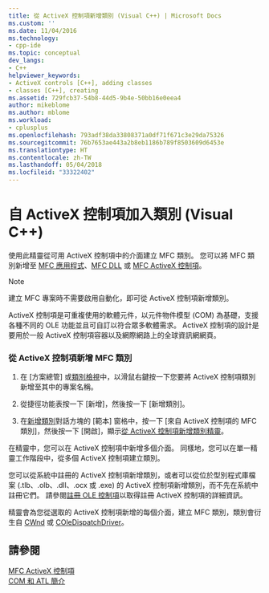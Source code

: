 ```yaml
---
title: 從 ActiveX 控制項新增類別 (Visual C++) | Microsoft Docs
ms.custom: ''
ms.date: 11/04/2016
ms.technology:
- cpp-ide
ms.topic: conceptual
dev_langs:
- C++
helpviewer_keywords:
- ActiveX controls [C++], adding classes
- classes [C++], creating
ms.assetid: 729fcb37-54b8-44d5-9b4e-50bb16e0eea4
author: mikeblome
ms.author: mblome
ms.workload:
- cplusplus
ms.openlocfilehash: 793adf38da33808371a0df71f671c3e29da75326
ms.sourcegitcommit: 76b7653ae443a2b8eb1186b789f8503609d6453e
ms.translationtype: HT
ms.contentlocale: zh-TW
ms.lasthandoff: 05/04/2018
ms.locfileid: "33322402"
---
```

# <a name="adding-a-class-from-an-activex-control-visual-c"></a>自 ActiveX 控制項加入類別 (Visual C++)
使用此精靈從可用 ActiveX 控制項中的介面建立 MFC 類別。 您可以將 MFC 類別新增至 [MFC 應用程式](../mfc/reference/creating-an-mfc-application.md)、[MFC DLL](../mfc/reference/creating-an-mfc-dll-project.md) 或 [MFC ActiveX 控制項](../mfc/reference/creating-an-mfc-activex-control.md)。  
  
> [!NOTE]
>  建立 MFC 專案時不需要啟用自動化，即可從 ActiveX 控制項新增類別。  
  
 ActiveX 控制項是可重複使用的軟體元件，以元件物件模型 (COM) 為基礎，支援各種不同的 OLE 功能並且可自訂以符合眾多軟體需求。 ActiveX 控制項的設計是要用於一般 ActiveX 控制項容器以及網際網路上的全球資訊網網頁。  
  
### <a name="to-add-an-mfc-class-from-an-activex-control"></a>從 ActiveX 控制項新增 MFC 類別  
  
1.  在 [方案總管] 或[類別檢視](http://msdn.microsoft.com/en-us/8d7430a9-3e33-454c-a9e1-a85e3d2db925)中，以滑鼠右鍵按一下您要將 ActiveX 控制項類別新增至其中的專案名稱。  
  
2.  從捷徑功能表按一下 [新增]，然後按一下 [新增類別]。  
  
3.  在[新增類別](../ide/add-class-dialog-box.md)對話方塊的 [範本] 窗格中，按一下 [來自 ActiveX 控制項的 MFC 類別]，然後按一下 [開啟]，顯示[從 ActiveX 控制項新增類別精靈](../ide/add-class-from-activex-control-wizard.md)。  
  
 在精靈中，您可以在 ActiveX 控制項中新增多個介面。 同樣地，您可以在單一精靈工作階段中，從多個 ActiveX 控制項建立類別。  
  
 您可以從系統中註冊的 ActiveX 控制項新增類別，或者可以從位於型別程式庫檔案 (.tlb、.olb、.dll、.ocx 或 .exe) 的 ActiveX 控制項新增類別，而不先在系統中註冊它們。 請參閱[註冊 OLE 控制項](../mfc/reference/registering-ole-controls.md)以取得註冊 ActiveX 控制項的詳細資訊。  
  
 精靈會為您從選取的 ActiveX 控制項新增的每個介面，建立 MFC 類別，類別會衍生自 [CWnd](../mfc/reference/cwnd-class.md) 或 [COleDispatchDriver](../mfc/reference/coledispatchdriver-class.md)。  
  
## <a name="see-also"></a>請參閱  
 [MFC ActiveX 控制項](../mfc/mfc-activex-controls.md)   
 [COM 和 ATL 簡介](../atl/introduction-to-com-and-atl.md)
